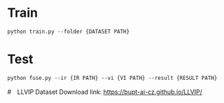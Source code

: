 # Train
    python train.py --folder {DATASET PATH}
# Test
    python fuse.py --ir {IR PATH} --vi {VI PATH} --result {RESULT PATH}

#　LLVIP Dataset
    Download link: https://bupt-ai-cz.github.io/LLVIP/
